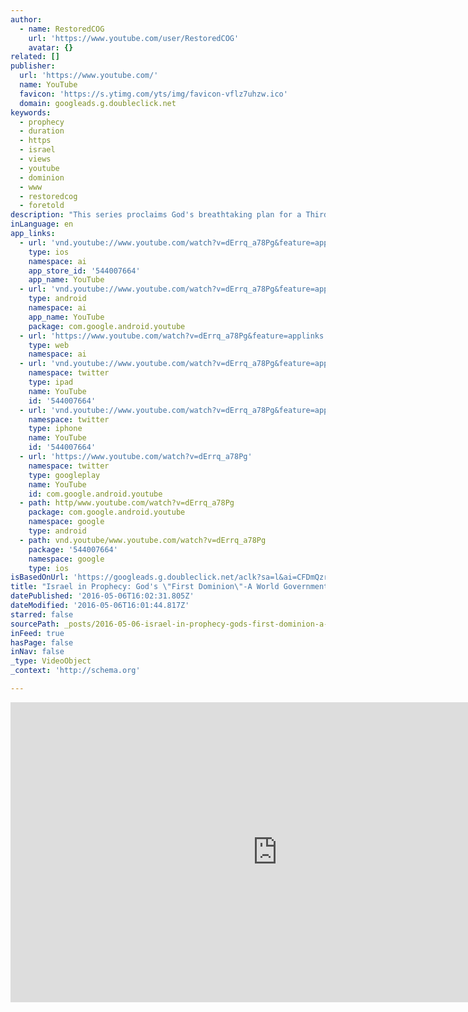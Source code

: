 ```yaml
---
author:
  - name: RestoredCOG
    url: 'https://www.youtube.com/user/RestoredCOG'
    avatar: {}
related: []
publisher:
  url: 'https://www.youtube.com/'
  name: YouTube
  favicon: 'https://s.ytimg.com/yts/img/favicon-vflz7uhzw.ico'
  domain: googleads.g.doubleclick.net
keywords:
  - prophecy
  - duration
  - https
  - israel
  - views
  - youtube
  - dominion
  - www
  - restoredcog
  - foretold
description: "This series proclaims God's breathtaking plan for a Third Temple, for Jerusalem and for the Jewish people. Part 3 expands on amazing conditions foretold in Scripture. Many Old Testament books virtually explode with descriptions of the wonderful time ahead. A giant transformation is in store for all nations, brought by a coming world government!"
inLanguage: en
app_links:
  - url: 'vnd.youtube://www.youtube.com/watch?v=dErrq_a78Pg&feature=applinks'
    type: ios
    namespace: ai
    app_store_id: '544007664'
    app_name: YouTube
  - url: 'vnd.youtube://www.youtube.com/watch?v=dErrq_a78Pg&feature=applinks'
    type: android
    namespace: ai
    app_name: YouTube
    package: com.google.android.youtube
  - url: 'https://www.youtube.com/watch?v=dErrq_a78Pg&feature=applinks'
    type: web
    namespace: ai
  - url: 'vnd.youtube://www.youtube.com/watch?v=dErrq_a78Pg&feature=applinks'
    namespace: twitter
    type: ipad
    name: YouTube
    id: '544007664'
  - url: 'vnd.youtube://www.youtube.com/watch?v=dErrq_a78Pg&feature=applinks'
    namespace: twitter
    type: iphone
    name: YouTube
    id: '544007664'
  - url: 'https://www.youtube.com/watch?v=dErrq_a78Pg'
    namespace: twitter
    type: googleplay
    name: YouTube
    id: com.google.android.youtube
  - path: http/www.youtube.com/watch?v=dErrq_a78Pg
    package: com.google.android.youtube
    namespace: google
    type: android
  - path: vnd.youtube/www.youtube.com/watch?v=dErrq_a78Pg
    package: '544007664'
    namespace: google
    type: ios
isBasedOnUrl: 'https://googleads.g.doubleclick.net/aclk?sa=l&ai=CFDmQzr8sV_mGCNOKhASw7JWgDPjY88xE67bLxbQBwI23ARACIOP7kwMoAmDJjoeHzKPAF6ABvbzA4wPIAQGoAwGqBLABT9Dn8kBj3eTQZxZZjJ8a_Jzh41DX0O_xLGd8ZEuUaR4eLUqak32UfhUEzj-wST3ut9Jv2-tjhaEGKAY8rdrdbL-8f0QPXAuEvvYAlhVsgnhwY2JXseL1gndcW9orVmg6TbGoX5HB6g-UMobL3I5xsslr7ZIOsa2TLOwLmlWr9fw7RuEQOpj59ZHLN9VF6kiGhpfcfM0zIwybKG0hKLDzzEG6GCoWH9XTu0HGCNWm0hWgBhrIBqPB3Ju0AYAHq8O_HKgHpr4b2AcB&num=2&sig=AOD64_0eu-z9ORNZEgwJVNe6pFMQbp5DmA&ctype=21&video_id=dErrq_a78Pg&client=ca-pub-6219811747049371&adurl=http://www.youtube.com/watch%3Fv%3DdErrq_a78Pg'
title: "Israel in Prophecy: God's \"First Dominion\"-A World Government! (Part 3)"
datePublished: '2016-05-06T16:02:31.805Z'
dateModified: '2016-05-06T16:01:44.817Z'
starred: false
sourcePath: _posts/2016-05-06-israel-in-prophecy-gods-first-dominion-a-world-governmen.md
inFeed: true
hasPage: false
inNav: false
_type: VideoObject
_context: 'http://schema.org'

---
```

<iframe src="https://cdn.embedly.com/widgets/media.html?src=https%3A%2F%2Fwww.youtube.com%2Fembed%2FdErrq_a78Pg%3Ffeature%3Doembed&amp;url=https%3A%2F%2Fwww.youtube.com%2Fwatch%3Fv%3DdErrq_a78Pg&amp;image=https%3A%2F%2Fi.ytimg.com%2Fvi%2FdErrq_a78Pg%2Fhqdefault.jpg&amp;key=b7d04c9b404c499eba89ee7072e1c4f7&amp;type=text%2Fhtml&amp;schema=youtube" width="854" height="480" scrolling="no" frameborder="0" allowfullscreen="" style=""></iframe>